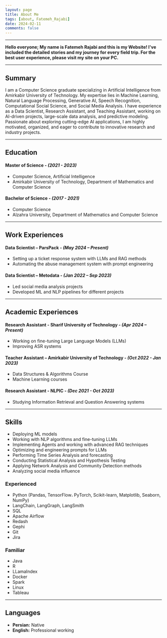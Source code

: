 ```yaml
---
layout: page
title: About Me
tags: [about, Fatemeh_Rajabi]
date: 2024-02-11
comments: false
---
```


---

<b> Hello everyone; My name is Fatemeh Rajabi and this is my Website! I've included the detailed stories and my journey for every field trip. For the best user experience, please visit my site on your PC. </b>

---

## **Summary**  

I am a Computer Science graduate specializing in Artificial Intelligence from Amirkabir University of Technology. My expertise lies in Machine Learning, Natural Language Processing, Generative AI, Speech Recognition, Computational Social Science, and Social Media Analysis. I have experience as a Data Scientist, Research Assistant, and Teaching Assistant, working on AI-driven projects, large-scale data analysis, and predictive modeling. Passionate about exploring cutting-edge AI applications, I am highly motivated, organized, and eager to contribute to innovative research and industry projects.  

---

## **Education**  

#### **Master of Science** - *(2021 - 2023)*
- Computer Science, Artificial Intelligence
- Amirkabir University of Technology, Department of Mathematics and Computer Science

#### **Bachelor of Science** - *(2017 - 2021)*
- Computer Science 
- Alzahra University, Department of Mathematics and Computer Science

---

## **Work Experiences**  

#### **Data Scientist** – ParsPack - *(May 2024 – Present)*  
- Setting up a ticket response system with LLMs and RAG methods
- Automating the abuse management system with prompt engineering

#### **Data Scientist** – Metodata - *(Jan 2022 – Sep 2023)*  
- Led social media analysis projects
- Developed ML and NLP pipelines for different projects

---

## **Academic Experiences** 

#### **Research Assistant** - Sharif University of Technology - *(Apr 2024 – Present)*
- Working on fine-tuning Large Language Models (LLMs)
- Improving ASR systems

#### **Teacher Assistant** – Amirkabir University of Technology - *(Oct 2022 - Jan 2023)*
- Data Structures & Algorithms Course
- Machine Learning courses

#### **Research Assistant** - NLPIC - *(Dec 2021 - Oct 2023)*
- Studying Information Retrieval and Question Answering systems

---

## **Skills**
- Deploying ML models
- Working with NLP algorithms and fine-tuning LLMs
- Implementing Agents and working with advanced RAG techniques
- Optimizing and engineering prompts for LLMs
- Performing Time Series Analysis and forecasting
- Conducting Statistical Analysis and Hypothesis Testing
- Applying Network Analysis and Community Detection methods
- Analyzing social media influence

### **Experienced** 
- Python (Pandas, TensorFlow، PyTorch, Scikit-learn, Matplotlib, Seaborn, NumPy)
- LangChain, LangGraph, LangSmith
- SQL
- Apache Airflow
- Redash
- Gephi
- Git
- Jira

### **Familiar**
- Java
- R
- LLamaIndex
- Docker
- Spark
- Linux
- Tableau

---

## **Languages**
- **Persian:** Native
- **English:** Professional working

